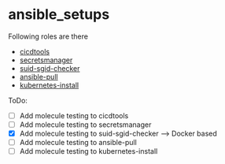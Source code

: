 # ansible_setups


Following roles are there

* [cicdtools](./cicdtools/README.md)
* [secretsmanager](./secretsmanager/README.md)
* [suid-sgid-checker](./suid-sgid-checker/README.md)
* [ansible-pull](./ansible-pull/README.md)
* [kubernetes-install](./kubernetes-install/README.md)

ToDo:

- [ ] Add molecule testing to cicdtools
- [ ] Add molecule testing to secretsmanager
- [x] Add molecule testing to suid-sgid-checker --> Docker based
- [ ] Add molecule testing to ansible-pull
- [ ] Add molecule testing to kubernetes-install